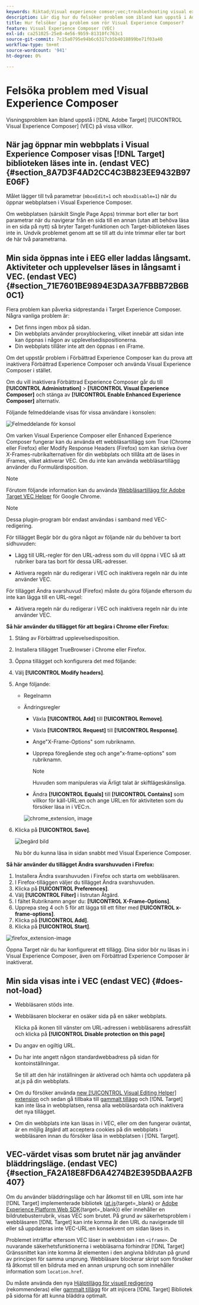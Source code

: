```yaml
---
keywords: Riktad;Visual experience comser;vec;troubleshooting visual experience comser;troubleshooting;tls;tls 1.2
description: Lär dig hur du felsöker problem som ibland kan uppstå i Adobe [!DNL Target] Visual Experience Composer (VEC) under vissa förhållanden.
title: Hur felsöker jag problem som rör Visual Experience Composer?
feature: Visual Experience Composer (VEC)
exl-id: ca251025-25e8-4e56-9b59-81310fc763c1
source-git-commit: 7c15a0795e94b6c6317cb5b4018899be71f03a40
workflow-type: tm+mt
source-wordcount: '941'
ht-degree: 0%

---
```


# Felsöka problem med Visual Experience Composer

Visningsproblem kan ibland uppstå i [!DNL Adobe Target] [!UICONTROL Visual Experience Composer] (VEC) på vissa villkor.

## När jag öppnar min webbplats i Visual Experience Composer visas [!DNL Target] biblioteken läses inte in. (endast VEC) {#section_8A7D3F4AD2CC4C3B823EE9432B97E06F}

Målet lägger till två parametrar (`mboxEdit=1` och `mboxDisable=1`) när du öppnar webbplatsen i Visual Experience Composer.

Om webbplatsen (särskilt Single Page Apps) trimmar bort eller tar bort parametrar när du navigerar från en sida till en annan (utan att behöva läsa in en sida på nytt) så bryter Target-funktionen och Target-biblioteken läses inte in.
Undvik problemet genom att se till att du inte trimmar eller tar bort de här två parametrarna.

## Min sida öppnas inte i EEG eller laddas långsamt. Aktiviteter och upplevelser läses in långsamt i VEC. (endast VEC) {#section_71E7601BE9894E3DA3A7FBBB72B6B0C1}

Flera problem kan påverka sidprestanda i Target Experience Composer. Några vanliga problem är:

* Det finns ingen mbox på sidan.
* Din webbplats använder proxyblockering, vilket innebär att sidan inte kan öppnas i någon av upplevelsedispositionerna.
* Din webbplats tillåter inte att den öppnas i en iFrame.

Om det uppstår problem i Förbättrad Experience Composer kan du prova att inaktivera Förbättrad Experience Composer och använda Visual Experience Composer i stället.

Om du vill inaktivera Förbättrad Experience Composer går du till **[!UICONTROL Administration]** > **[!UICONTROL Visual Experience Composer]** och stänga av **[!UICONTROL Enable Enhanced Experience Composer]** alternativ.

Följande felmeddelande visas för vissa användare i konsolen:

![Felmeddelande för konsol](/help/main/c-experiences/c-visual-experience-composer/r-troubleshoot-composer/assets/console_error_message.jpg)

Om varken Visual Experience Composer eller Enhanced Experience Composer fungerar kan du använda ett webbläsartillägg som True (Chrome eller Firefox) eller Modify Response Headers (Firefox) som kan skriva över X-Frames-rubrikalternativen för din webbplats och tillåta att de läses in iFrames, vilket aktiverar VEC. Om du inte kan använda webbläsartillägg använder du Formulärdisposition.

>[!NOTE]
>
>Förutom följande information kan du använda [Webbläsartillägg för Adobe Target VEC Helper](/help/main/c-experiences/c-visual-experience-composer/r-troubleshoot-composer/vec-helper-browser-extension.md) för Google Chrome.


>[!NOTE]
>
>Dessa plugin-program bör endast användas i samband med VEC-redigering.
>
>För tillägget Begär bör du göra något av följande när du behöver ta bort sidhuvuden:
>
>* Lägg till URL-regler för den URL-adress som du vill öppna i VEC så att rubriker bara tas bort för dessa URL-adresser.
>
>* Aktivera regeln när du redigerar i VEC och inaktivera regeln när du inte använder VEC.
>
>För tillägget Ändra svarshuvud (Firefox) måste du göra följande eftersom du inte kan lägga till en URL-regel:
>
>* Aktivera regeln när du redigerar i VEC och inaktivera regeln när du inte använder VEC.


**Så här använder du tillägget för att begära i Chrome eller Firefox:**

1. Stäng av Förbättrad upplevelsedisposition.
1. Installera tillägget TrueBrowser i Chrome eller Firefox.
1. Öppna tillägget och konfigurera det med följande:
1. Välj **[!UICONTROL Modify headers]**.
1. Ange följande:

   * Regelnamn
   * Ändringsregler

      * Växla **[!UICONTROL Add]** till **[!UICONTROL Remove]**.
      * Växla **[!UICONTROL Request]** till **[!UICONTROL Response]**.
      * Ange&quot;X-Frame-Options&quot; som rubriknamn.
      * Upprepa föregående steg och ange&quot;x-frame-options&quot; som rubriknamn.

         >[!NOTE]
         >
         >Huvuden som manipuleras via Ärligt talat är skiftlägeskänsliga.

      * Ändra **[!UICONTROL Equals]** till **[!UICONTROL Contains]** som villkor för käll-URL:en och ange URL:en för aktiviteten som du försöker läsa in i VEC:n.

      ![chrome_extension, image](assets/chrome_extension.png)


1. Klicka på **[!UICONTROL Save]**.

   ![begärd bild](assets/requestly.png)

   Nu bör du kunna läsa in sidan snabbt med Visual Experience Composer.

**Så här använder du tillägget Ändra svarshuvuden i Firefox:**

1. Installera Ändra svarshuvuden i Firefox och starta om webbläsaren.
1. I Firefox-tilläggen väljer du tillägget Ändra svarshuvuden.
1. Klicka på **[!UICONTROL Preferences]**.
1. Välj **[!UICONTROL Filter]** i listrutan Åtgärd.
1. I fältet Rubriknamn anger du: **[!UICONTROL X-Frame-Options]**.
1. Upprepa steg 4 och 5 för att lägga till ett filter med **[!UICONTROL x-frame-options]**.
1. Klicka på **[!UICONTROL Add]**.
1. Klicka på **[!UICONTROL Start]**.

![firefox_extension-image](assets/firefox_extension.png)

Öppna Target när du har konfigurerat ett tillägg. Dina sidor bör nu läsas in i Visual Experience Composer, även om Förbättrad Experience Composer är inaktiverat.

## Min sida visas inte i VEC (endast VEC) {#does-not-load}

* Webbläsaren stöds inte.
* Webbläsaren blockerar en osäker sida på en säker webbplats.

   Klicka på ikonen till vänster om URL-adressen i webbläsarens adressfält och klicka på **[!UICONTROL Disable protection on this page]**
* Du angav en ogiltig URL.
* Du har inte angett någon standardwebbadress på sidan för kontoinställningar.

   Se till att den här inställningen är aktiverad och hämta och uppdatera på at.js på din webbplats.

* Om du försöker använda [new [!UICONTROL Visual Editing Helper] extension](/help/main/c-experiences/c-visual-experience-composer/r-troubleshoot-composer/visual-editing-helper-extension.md) och sedan gå tillbaka till [gammalt tillägg](/help/main/c-experiences/c-visual-experience-composer/r-troubleshoot-composer/vec-helper-browser-extension.md) och [!DNL Target] kan inte läsa in webbplatsen, rensa alla webbläsardata och inaktivera det nya tillägget.

* Om din webbplats inte kan läsas in i VEC, eller om den fungerar oväntat, är en möjlig åtgärd att acceptera cookies på din webbplats i webbläsaren innan du försöker läsa in webbplatsen i [!DNL Target].

## VEC-värdet visas som brutet när jag använder bläddringsläge. (endast VEC) {#section_FA2A18E8FD6A4274B2E395DBAA2FB407}

Om du använder bläddringsläge och har åtkomst till en URL som inte har [!DNL Target] implementerade bibliotek ([at.js](https://experienceleague.corp.adobe.com/docs/target-dev/developer/client-side/at-js-implementation/overview.html){target=_blank} or [Adobe Experience Platform Web SDK](https://experienceleague.corp.adobe.com/docs/target-dev/developer/client-side/aep-web-sdk.html){target=_blank}) eller innehåller en bildrutebusterrubrik, visas VEC som brutet. På grund av säkerhetsproblem i webbläsaren [!DNL Target] kan inte komma åt den URL du navigerade till eller så uppdateras inte VEC-URL:en konsekvent om sidan läses in.

Problemet inträffar eftersom VEC läser in webbsidan i en `<iframe>`. De nuvarande säkerhetsfunktionerna i webbläsarna förhindrar [!DNL Target] Gränssnittet kan inte komma åt elementen i den angivna bildrutan på grund av principen för samma ursprung. Webbläsare blockerar skript som försöker få åtkomst till en bildruta med en annan ursprung och som innehåller information som `location.href`.

Du måste använda den nya [Hjälptillägg för visuell redigering](/help/main/c-experiences/c-visual-experience-composer/r-troubleshoot-composer/visual-editing-helper-extension.md) (rekommenderas) eller [gammalt tillägg](/help/main/c-experiences/c-visual-experience-composer/r-troubleshoot-composer/vec-helper-browser-extension.md) för att injicera [!DNL Target] Bibliotek på sidorna för att kunna bläddra optimalt.
